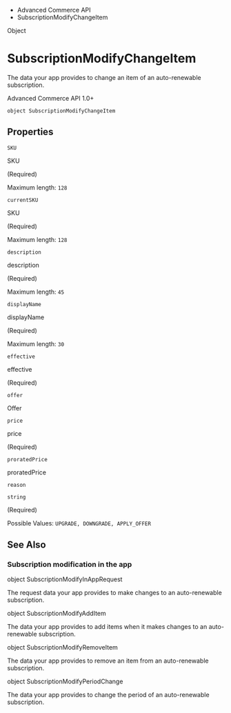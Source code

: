 

- Advanced Commerce API
-  SubscriptionModifyChangeItem 

Object

# SubscriptionModifyChangeItem

The data your app provides to change an item of an auto-renewable subscription.

Advanced Commerce API 1.0+

``` source
object SubscriptionModifyChangeItem
```

## Properties

`SKU`

SKU

 (Required) 

Maximum length: `128`

`currentSKU`

SKU

 (Required) 

Maximum length: `128`

`description`

description

 (Required) 

Maximum length: `45`

`displayName`

displayName

 (Required) 

Maximum length: `30`

`effective`

effective

 (Required) 

`offer`

Offer

`price`

price

 (Required) 

`proratedPrice`

proratedPrice

`reason`

`string`

 (Required) 

Possible Values: `UPGRADE, DOWNGRADE, APPLY_OFFER`

## See Also

### Subscription modification in the app

object SubscriptionModifyInAppRequest

The request data your app provides to make changes to an auto-renewable subscription.

object SubscriptionModifyAddItem

The data your app provides to add items when it makes changes to an auto-renewable subscription.

object SubscriptionModifyRemoveItem

The data your app provides to remove an item from an auto-renewable subscription.

object SubscriptionModifyPeriodChange

The data your app provides to change the period of an auto-renewable subscription.

